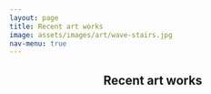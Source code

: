 ```yaml
---
layout: page
title: Recent art works
image: assets/images/art/wave-stairs.jpg
nav-menu: true
---
```


<!-- Main -->
<div id="main" class="alt">

<!-- One -->
<section id="one">
	<div class="inner">
		<header class="major">
			<h1>Recent art works</h1>
		</header>

<div class="box alt">
	<div class="row 50% uniform">
		<div class="4u"><span class="image fit"><img src="{% link assets/images/art/wave-window.jpg %}" alt="" /></span></div>
		<div class="4u"><span class="image fit"><img src="{% link assets/images/art/wave-forest.jpg %}" alt="" /></span></div>
		<div class="4u$"><span class="image fit"><img src="{% link assets/images/art/wave-stairs.jpg %}" alt="" /></span></div>
		<!-- Break -->
		<div class="4u"><span class="image fit"><img src="{% link assets/images/art/wave-wall.jpg %}" alt="" /></span></div>
        <div class="4u"><span class="image fit"><img src="{% link assets/images/art/wave-road.jpg %}" alt="" /></span></div>
		<div class="4u$"><span class="image fit"><img src="{% link assets/images/art/wave-studio.jpg %}" alt="" /></span></div>
		<!-- Break -->
		<div class="4u"><span class="image fit"><img src="{% link assets/images/art/wave-floor.jpg %}" alt="" /></span></div>
        <div class="4u"><span class="image fit"><img src="{% link assets/images/art/wave-jack.jpg %}" alt="" /></span></div>
		<div class="4u$"><span class="image fit"><img src="{% link assets/images/art/land-connected.jpg %}" alt="" /></span></div>
	</div>
</div>
</div>
</section>
</div>
